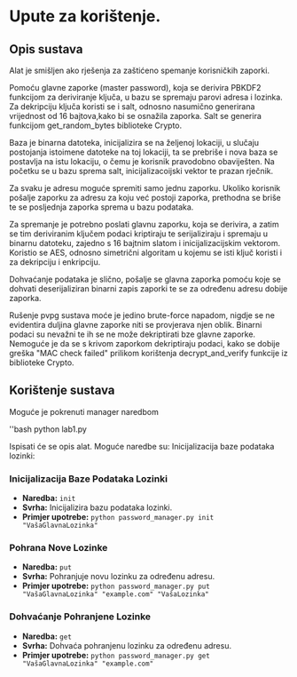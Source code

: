 # Upute za korištenje.

## Opis sustava

Alat je smišljen ako rješenja za zaštićeno spemanje korisničkih zaporki.

Pomoću glavne zaporke (master password), koja se derivira PBKDF2  funkcijom za deriviranje ključa,
u bazu se spremaju parovi adresa i lozinka.
Za dekripciju ključa koristi se i salt, odnosno nasumično generirana vrijednost od 16 bajtova,kako bi se osnažila zaporka.
Salt se generira funkcijom get_random_bytes biblioteke Crypto.

Baza je binarna datoteka, inicijalizira se na željenoj lokaciji, u slučaju postojanja istoimene datoteke na toj lokaciji,
ta se prebriše i nova baza se postavlja na istu lokaciju, o čemu je korisnik pravodobno obaviješten.
Na početku se u bazu sprema salt, inicijalizacoijski vektor te prazan rječnik.

Za svaku je adresu moguće spremiti samo jednu zaporku. Ukoliko korisnik pošalje zaporku za adresu za koju već
postoji zaporka, prethodna se briše te se posljednja zaporka sprema u bazu podataka.

Za spremanje je potrebno poslati glavnu zaporku, koja se derivira, a zatim se tim
deriviranim ključem podaci kriptiraju te serijaliziraju i spremaju u binarnu datoteku, 
zajedno s 16 bajtnim slatom i inicijalizacijskim vektorom. Koristio se AES, odnosno simetrični algoritam u kojemu se isti ključ koristi i za dekripciju i enkripciju.

Dohvaćanje podataka je slično, pošalje se glavna zaporka pomoću koje se dohvati
deserijaliziran binarni zapis zaporki te se za određenu adresu dobije zaporka.

Rušenje pvpg sustava moće je jedino brute-force napadom, nigdje se ne evidentira 
duljina glavne zaporke niti se provjerava njen oblik. Binarni podaci su nevažni 
te ih se ne može dekriptirati bze glavne zaporke. Nemoguće je da se s krivom zaporkom 
dekriptiraju podaci, kako se dobije greška "MAC check failed" prilikom korištenja
decrypt_and_verify funkcije iz biblioteke Crypto.

## Korištenje sustava
Moguće je pokrenuti manager naredbom

''bash
python lab1.py 

Ispisati će se opis alat. Moguće naredbe su:
Inicijalizacija baze podataka lozinki:

### Inicijalizacija Baze Podataka Lozinki
- **Naredba:** `init`
- **Svrha:** Inicijalizira bazu podataka lozinki.
- **Primjer upotrebe:** `python password_manager.py init "VašaGlavnaLozinka"`

### Pohrana Nove Lozinke
- **Naredba:** `put`
- **Svrha:** Pohranjuje novu lozinku za određenu adresu.
- **Primjer upotrebe:** `python password_manager.py put "VašaGlavnaLozinka" "example.com" "VašaLozinka"`

### Dohvaćanje Pohranjene Lozinke
- **Naredba:** `get`
- **Svrha:** Dohvaća pohranjenu lozinku za određenu adresu.
- **Primjer upotrebe:** `python password_manager.py get "VašaGlavnaLozinka" "example.com"`

